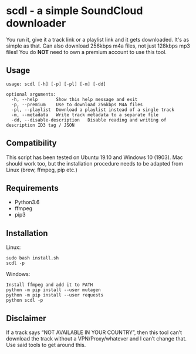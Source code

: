 # scdl - a simple SoundCloud downloader
You run it, give it a track link or a playlist link and it gets downloaded. It's as simple as that.
Can also download 256kbps m4a files, not just 128kbps mp3 files! You do **NOT** need to own a premium account to use this tool.
## Usage
```
usage: scdl [-h] [-p] [-pl] [-m] [-dd]

optional arguments:
  -h, --help       Show this help message and exit
  -p, --premium    Use to download 256kbps M4A files
  -pl, --playlist  Download a playlist instead of a single track
  -m, --metadata   Write track metadata to a separate file
  -dd, --disable-description   Disable reading and writing of description ID3 tag / JSON
```

## Compatibility
This script has been tested on Ubuntu 19.10 and Windows 10 (1903). Mac should work too, but the installation procedure needs to be adapted from Linux (brew, ffmpeg, pip etc.)

## Requirements

* Python3.6
* ffmpeg
* pip3

## Installation
Linux:
```
sudo bash install.sh
scdl -p
```
Windows:
```
Install ffmpeg and add it to PATH
python -m pip install --user mutagen
python -m pip install --user requests
python scdl -p
```

## Disclaimer
If a track says “NOT AVAILABLE IN YOUR COUNTRY”, then this tool can’t download the track without a VPN/Proxy/whatever and I can’t change that. Use said tools to get around this.
